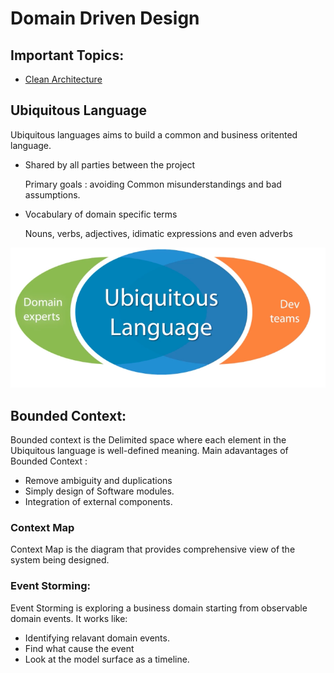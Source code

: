 # Domain Driven Design

## Important Topics:
- [Clean Architecture](https://github.com/milindchavan12/DomainDriven/tree/master/CleanArchitecture)

## Ubiquitous Language
Ubiquitous languages aims to build a common and business oritented language. 
- Shared by all parties between the project 

    Primary goals : avoiding Common misunderstandings and bad assumptions.
- Vocabulary of domain specific terms
   
    Nouns, verbs, adjectives, idimatic expressions and even adverbs

![alt text](https://github.com/milindchavan12/DomainDriven/blob/master/Ubiquitous.png)

## Bounded Context:
Bounded context is the Delimited space where each element in the Ubiquitous language is well-defined meaning.
Main adavantages of Bounded Context :
- Remove ambiguity and duplications
- Simply design of Software modules.
- Integration of external components.

### Context Map
Context Map is the diagram that provides comprehensive view of the system being designed.

### Event Storming:
Event Storming is exploring a business domain starting from observable domain events. It works like:
- Identifying relavant domain events.
- Find what cause the event
- Look at the model surface as a timeline.

